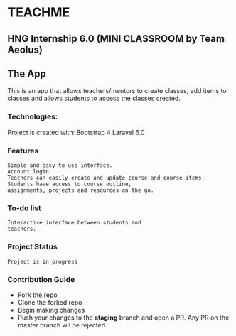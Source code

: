 # TEACHME
## HNG Internship 6.0 (MINI CLASSROOM by Team Aeolus)

## The App
This is an app that allows teachers/mentors to create 
classes, add items to classes and allows students to 
access the classes created.

### Technologies:
Project is created with:
	Bootstrap 4 
	Laravel 6.0

### Features
	Simple and easy to use interface.
	Account login.
	Teachers can easily create and update course and course items.
	Students have access to course outline, 
	assignments, projects and resources on the go.

### To-do list
  	Interactive interface between students and 
	teachers.

### Project Status
	Project is in progress

### Contribution Guide
- Fork the repo
- Clone the forked repo
- Begin making changes
- Push your changes to the **staging** branch and open a PR. Any PR on the master branch wil be rejected.
